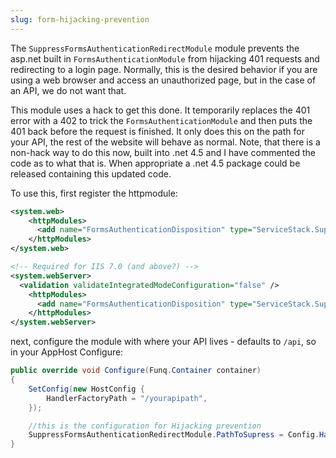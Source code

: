```yaml
---
slug: form-hijacking-prevention
---
```


The `SuppressFormsAuthenticationRedirectModule` module prevents the asp.net built in `FormsAuthenticationModule` from hijacking 401 requests and redirecting to a login page.  Normally, this is the desired behavior if you are using a web browser and access an unauthorized page, but in the case of an API, we do not want that.

This module uses a hack to get this done.  It temporarily replaces the 401 error with a 402 to trick the `FormsAuthenticationModule` and then puts the 401 back before the request is finished.   It only does this on the path for your API, the rest of the website will behave as normal.   Note, that there is a non-hack way to do this now, built into .net 4.5 and I have commented the code as to what that is.  When appropriate a .net 4.5 package could be released containing this updated code.

To use this, first register the httpmodule:

```xml
<system.web>
    <httpModules>
      <add name="FormsAuthenticationDisposition" type="ServiceStack.SuppressFormsAuthenticationRedirectModule, ServiceStack" />
    </httpModules>
</system.web>

<!-- Required for IIS 7.0 (and above?) -->
<system.webServer>
  <validation validateIntegratedModeConfiguration="false" />
    <httpModules>
      <add name="FormsAuthenticationDisposition" type="ServiceStack.SuppressFormsAuthenticationRedirectModule, ServiceStack" />
    </httpModules>
</system.webServer>
```

next, configure the module with where your API lives - defaults to `/api`, so in your AppHost Configure:

```csharp
public override void Configure(Funq.Container container)
{
    SetConfig(new HostConfig {
        HandlerFactoryPath = "/yourapipath",
    });

    //this is the configuration for Hijacking prevention
    SuppressFormsAuthenticationRedirectModule.PathToSupress = Config.HandlerFactoryPath;
}
```
